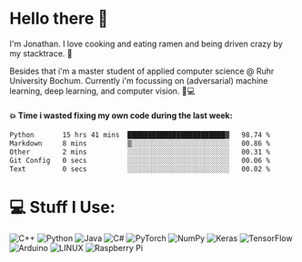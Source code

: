 # Hello there 👋

I'm Jonathan. I love cooking and eating ramen and being driven crazy by my stacktrace. 🍜

Besides that i'm a master student of applied computer science @ Ruhr University Bochum. 
Currently i'm focussing on (adversarial) machine learning, deep learning, and computer vision. 🔬💻

#### 💥 Time i wasted fixing my own code during the last week:

<!--START_SECTION:waka-->

```txt
Python       15 hrs 41 mins  ████████████████████████▓   98.74 %
Markdown     8 mins          ▒░░░░░░░░░░░░░░░░░░░░░░░░   00.86 %
Other        2 mins          ░░░░░░░░░░░░░░░░░░░░░░░░░   00.31 %
Git Config   0 secs          ░░░░░░░░░░░░░░░░░░░░░░░░░   00.06 %
Text         0 secs          ░░░░░░░░░░░░░░░░░░░░░░░░░   00.02 %
```

<!--END_SECTION:waka-->

# 💻 Stuff I Use:
![C++](https://img.shields.io/badge/c++-%2300599C.svg?style=flat&logo=c%2B%2B&logoColor=white) ![Python](https://img.shields.io/badge/python-3670A0?style=flat&logo=python&logoColor=ffdd54) ![Java](https://img.shields.io/badge/java-%23ED8B00.svg?style=flat&logo=java&logoColor=white) ![C#](https://img.shields.io/badge/c%23-%23239120.svg?style=flat&logo=c-sharp&logoColor=white) ![PyTorch](https://img.shields.io/badge/PyTorch-%23EE4C2C.svg?style=flat&logo=PyTorch&logoColor=white) ![NumPy](https://img.shields.io/badge/numpy-%23013243.svg?style=flat&logo=numpy&logoColor=white) ![Keras](https://img.shields.io/badge/Keras-%23D00000.svg?style=flat&logo=Keras&logoColor=white) ![TensorFlow](https://img.shields.io/badge/TensorFlow-%23FF6F00.svg?style=flat&logo=TensorFlow&logoColor=white) ![Arduino](https://img.shields.io/badge/-Arduino-00979D?style=flat&logo=Arduino&logoColor=white) ![LINUX](https://img.shields.io/badge/Linux-FCC624?style=flat&logo=linux&logoColor=black) ![Raspberry Pi](https://img.shields.io/badge/-RaspberryPi-C51A4A?style=flat&logo=Raspberry-Pi)

<!--
# 📊 GitHub Stats:
![](https://github-readme-stats.vercel.app/api?username=lostoxygen&theme=blueberry&hide_border=false&include_all_commits=false&count_private=false)
![](https://github-readme-stats.vercel.app/api/top-langs/?username=lostoxygen&theme=blueberry&hide_border=false&include_all_commits=false&count_private=false&layout=compact)
-->
